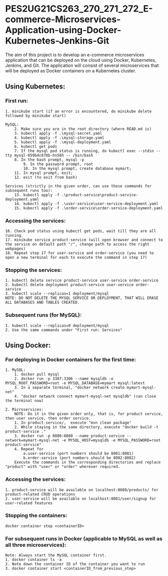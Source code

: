 # PES2UG21CS263_270_271_272_E-commerce-Microservices-Application-using-Docker-Kubernetes-Jenkins-Git
The aim of this project is to develop an e-commerce microservices application that can be deployed on the cloud using Docker, Kubernetes, Jenkins, and Git. The application will consist of several microservices that will be deployed as Docker containers on a Kubernetes cluster.



## Using Kubernetes:

### First run:
	1. minikube start (if an error is encountered, do minikube delete followed by minikube start)

  	MySQL:
		2. Make sure you are in the root directory (where READ.md is)
		3. kubectl apply -f .\mysql-secret.yaml
		4. kubectl apply -f .\mysql-storage.yaml
		5. kubectl apply -f .\mysql-deployment.yaml
	 	6. kubectl get pods
	  	7. If the mysql pod status is running, do kubectl exec --stdin --tty mysql-859b4c878b-hn58h -- /bin/bash
	   	8. In the bash prompt, mysql -p
	    	9. In the password prompt, root
	     	10. In the mysql prompt, create database mymart;
		11. In mysql prompt, exit;
	 	12. exit (to exit from bash)

   	Services (strictly in the given order, can use these commands for subsequent runs too):
		13. kubectl apply -f .\product-service\product-service-deployment.yaml
		14. kubectl apply -f .\user-service\user-service-deployment.yaml
		15. kubectl apply -f .\order-service\order-service-deployment.yaml

### Accessing the services:
	16. Check pod status using kubectl get pods, wait till they are all running.
	17. minikube service product-service (will open browser and connect to the service on default path "/", change path to access the right webpages)
	18. Repeat step 17 for user-service and order-service (you need to open a new terminal for each to execute the command in step 17)

### Stopping the services:
	1. kubectl delete service product-service user-service order-service
 	2. kubectl delete deployment product-service user-service order-service
  	3. kubectl scale --replicas=1 deployment/mysql
  	NOTE: DO NOT DELETE THE MYSQL SERVICE OR DEPLOYMENT, THAT WILL ERASE ALL DATABASES AND TABLES CREATED.
 
### Subsequent runs (for MySQL):
	1. kubectl scale --replicas=0 deployment/mysql
 	2. Use the same commands under "First run: Services"
 



## Using Docker:

### For deploying in Docker containers for the first time:
	1. MySQL:
		1. docker pull mysql
		2. docker run -p 3307:3306 --name mysqldb -e MYSQL_ROOT_PASSWORD=root -e MYSQL_DATABASE=mymart mysql:latest
		3. In a separate terminal, "docker network create mymart-mysql-net"
		4. "docker network connect mymart-mysql-net mysqldb" (can close the terminal now)

	2. Microservices:
		NOTE: Do it in the given order only, that is, for product service, then user service, then order service.
		1. In product-service/,  execute "mvn clean package"
		2. While staying in the same directory, execute "docker build -t product-service ."
		3. docker run -p 8080:8080 --name product-service --network=mymart-mysql-net -e MYSQL_HOST=mysqldb -e MYSQL_PASSWORD=root product-service"
		4. Repeat for 
			a.user-service (port numbers should be 8081:8081)
			b.order-service (port numbers should be 8082:8082)
		Execute the commands in the corresponding directories and replace "product" with "user" or "order" wherever required.

### Accessing the services: 
	1. product-service will be available on localhost:8080/products/ for product-related CRUD operations
	2. user-service will be available on localhost:8081/user/signup for user-related features

### Stopping the containers: 
 	docker container stop <containerID>

### For subsequent runs in Docker (applicable to MySQL as well as all three microservices):
	Note: Always start the MySQL container first.
	1. docker container ls -a
	2. Note down the container ID of the container you want to run
	3. docker container start <containerID_from_previous_step>






